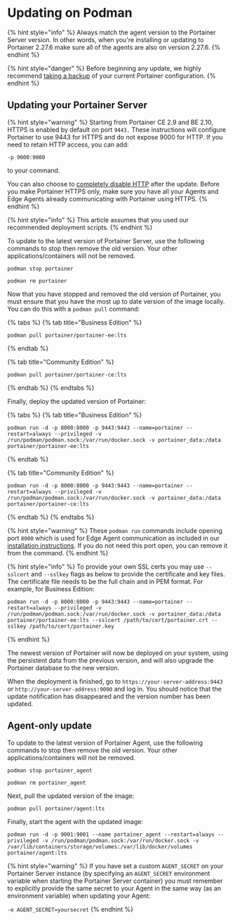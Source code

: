 # Updating on Podman

{% hint style="info" %}
Always match the agent version to the Portainer Server version. In other words, when you're installing or updating to Portainer 2.27.6 make sure all of the agents are also on version 2.27.6.
{% endhint %}

{% hint style="danger" %}
Before beginning any update, we highly recommend [taking a backup](../../admin/settings/general.md#back-up-portainer) of your current Portainer configuration.
{% endhint %}

## Updating your Portainer Server

{% hint style="warning" %}
Starting from Portainer CE 2.9 and BE 2.10, HTTPS is enabled by default on port `9443.` These instructions will configure Portainer to use 9443 for HTTPS and do not expose 9000 for HTTP. If you need to retain HTTP access, you can add:

`-p 9000:9000`

to your command.

You can also choose to [completely disable HTTP](https://github.com/portainer/portainer-docs/blob/2.21/admin/settings/general/README.md#force-https-only) after the update. Before you make Portainer HTTPS only, make sure you have all your Agents and Edge Agents already communicating with Portainer using HTTPS.
{% endhint %}

{% hint style="info" %}
This article assumes that you used our recommended deployment scripts.
{% endhint %}

To update to the latest version of Portainer Server, use the following commands to stop then remove the old version. Your other applications/containers will not be removed.

```
podman stop portainer
```

```
podman rm portainer
```

Now that you have stopped and removed the old version of Portainer, you must ensure that you have the most up to date version of the image locally. You can do this with a `podman pull` command:

{% tabs %}
{% tab title="Business Edition" %}
```
podman pull portainer/portainer-ee:lts
```
{% endtab %}

{% tab title="Community Edition" %}
```
podman pull portainer/portainer-ce:lts
```
{% endtab %}
{% endtabs %}

Finally, deploy the updated version of Portainer:

{% tabs %}
{% tab title="Business Edition" %}
```
podman run -d -p 8000:8000 -p 9443:9443 --name=portainer --restart=always --privileged -v /run/podman/podman.sock:/var/run/docker.sock -v portainer_data:/data portainer/portainer-ee:lts
```
{% endtab %}

{% tab title="Community Edition" %}
```
podman run -d -p 8000:8000 -p 9443:9443 --name=portainer --restart=always --privileged -v /run/podman/podman.sock:/var/run/docker.sock -v portainer_data:/data portainer/portainer-ce:lts
```
{% endtab %}
{% endtabs %}

{% hint style="warning" %}
These `podman run` commands include opening port `8000` which is used for Edge Agent communication as included in our [installation instructions](../install/server/docker/linux.md). If you do not need this port open, you can remove it from the command.
{% endhint %}

{% hint style="info" %}
To provide your own SSL certs you may use `--sslcert` and `--sslkey` flags as below to provide the certificate and key files. The certificate file needs to be the full chain and in PEM format. For example, for Business Edition:

```
podman run -d -p 8000:8000 -p 9443:9443 --name=portainer --restart=always --privileged -v /run/podman/podman.sock:/var/run/docker.sock -v portainer_data:/data portainer/portainer-ee:lts --sslcert /path/to/cert/portainer.crt --sslkey /path/to/cert/portainer.key
```
{% endhint %}

The newest version of Portainer will now be deployed on your system, using the persistent data from the previous version, and will also upgrade the Portainer database to the new version.

When the deployment is finished, go to `https://your-server-address:9443` or `http://your-server-address:9000` and log in. You should notice that the update notification has disappeared and the version number has been updated.

## Agent-only update

To update to the latest version of Portainer Agent, use the following commands to stop then remove the old version. Your other applications/containers will not be removed.

```
podman stop portainer_agent
```

```
podman rm portainer_agent
```

Next, pull the updated version of the image:

```
podman pull portainer/agent:lts
```

Finally, start the agent with the updated image:

```
podman run -d -p 9001:9001 --name portainer_agent --restart=always --privileged -v /run/podman/podman.sock:/var/run/docker.sock -v /var/lib/containers/storage/volumes:/var/lib/docker/volumes portainer/agent:lts
```

{% hint style="warning" %}
If you have set a custom `AGENT_SECRET` on your Portainer Server instance (by specifying an `AGENT_SECRET` environment variable when starting the Portainer Server container) you must remember to explicitly provide the same secret to your Agent in the same way (as an environment variable) when updating your Agent:

`-e AGENT_SECRET=yoursecret`
{% endhint %}
